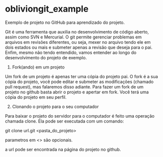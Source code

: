 obliviongit_example
===================

Exemplo de projeto no GitHub para aprendizado do projeto.

Git é uma ferramenta que auxilia no desenvolvimento de código aberto, assim como SVN e Mercurial. O git permite gerenciar problemas em arquivos em revisões diferentes, ou seja, mexer no arquivo tendo ele em dois estados ou mais e submeter apenas a revisão que deseja para o pai. Enfim, mesmo não tendo entendido, vamos entender ao longo do desenvolvimento do projeto de exemplo.

1. Fork(ando) em um projeto

Um fork de um projeto é apenas ter uma cópia do projeto pai. O fork é a sua cópia do projeto, você pode editar e submeter as modificações (chamado pull request), mas falaremos disso adiante. Para fazer um fork de um projeto no github basta abrir o projeto e apertar em fork. Você terá uma cópia do projeto em seu perfil.

2. Clonando o projeto para o seu computador

Para baixar o projeto do servidor para o computador é feito uma operação chamada clone. Ela pode ser executada com um comando:

git clone url.git <pasta_do_projeto>

parametros em <> são opcionais.

a url pode ser encontrada na página do projeto no github.

